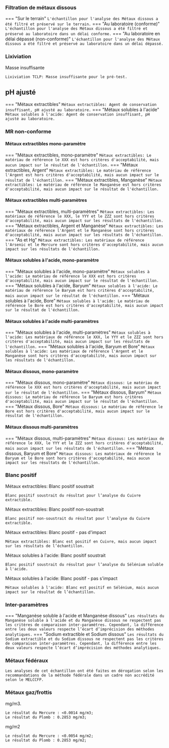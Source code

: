 ### Filtration de métaux dissous

=== "Sur le terrain"
    ```
    L'échantillon pour l'analyse des Métaux dissous a été filtré et préservé sur le terrain.
    ```
=== "Au laboratoire (conforme)"
    ```
    L'échantillon pour l'analyse des Métaux dissous a été filtré et préservé au laboratoire dans un délai conforme.
    ```
=== "Au laboratoire en délai dépassé (non-conforme)"
    ```
    L'échantillon pour l'analyse des Métaux dissous a été filtré et préservé au laboratoire dans un délai dépassé.
    ```
### Lixiviation
Masse insuffisante
```
Lixiviation TCLP: Masse insuffisante pour le pré-test.
```

## pH ajusté
=== "Métaux extractibles"
    ```
    Métaux extractibles: Agent de conservation insuffisant, pH ajusté au laboratoire.
    ```
=== "Métaux solubles à l'acide"
    ```
    Métaux solubles à l'acide: Agent de conservation insuffisant, pH ajusté au laboratoire.
    ```


### MR non-conforme
#### Métaux extractibles mono-paramètre
=== "Métaux extractibles, mono-paramètre"
    ```
    Métaux extractibles: Le matériau de référence le XXX est hors critères d'acceptabilité, mais aucun impact sur le résultat de l'échantillon.
    ```
=== "Métaux extractibles, Argent"
    ```
    Métaux extractibles: Le matériau de référence l'Argent est hors critères d'acceptabilité, mais aucun impact sur le résultat de l'échantillon.
    ```
=== "Métaux extractibles, Manganèse"
    ```
    Métaux extractibles: Le matériau de référence le Manganèse est hors critères d'acceptabilité, mais aucun impact sur le résultat de l'échantillon.
    ```
#### Métaux extractibles multi-paramètres
=== "Métaux extractibles, multi-paramètres"
    ```
    Métaux extractibles: Les matériaux de référence le XXX, le YYY et le ZZZ sont hors critères d'acceptabilité, mais aucun impact sur les résultats de l'échantillon.
    ```
=== "Métaux extractibles, Argent et Manganèse"
    ```
    Métaux extractibles: Les matériaux de référence l'Argent et le Manganèse sont hors critères d'acceptabilité, mais aucun impact sur les résultats de l'échantillon.
    ```
=== "As et Hg"
    ```
    Métaux extractibles: Les matériaux de référence l'Arsenic et le Mercure sont hors critères d'acceptabilité, mais aucun impact sur les résultats de l'échantillon.
    ```

#### Métaux solubles à l'acide, mono-paramètre
=== "Métaux solubles à l'acide, mono-paramètre"
    ```
    Métaux solubles à l'acide: Le matériau de référence le XXX est hors critères d'acceptabilité, mais aucun impact sur le résultat de l'échantillon.
    ```
=== "Métaux solubles à l'acide, Baryum"
    ```
    Métaux solubles à l'acide: Le matériau de référence le Baryum est hors critères d'acceptabilité, mais aucun impact sur le résultat de l'échantillon.
    ```
=== "Métaux solubles à l'acide, Bore"
    ```
    Métaux solubles à l'acide: Le matériau de référence le Bore est hors critères d'acceptabilité, mais aucun impact sur le résultat de l'échantillon.
    ```
#### Métaux solubles à l'acide multi-paramètres
=== "Métaux solubles à l'acide, multi-paramètres"
    ```
    Métaux solubles à l'acide: Les matériaux de référence le XXX, le YYY et le ZZZ sont hors critères d'acceptabilité, mais aucun impact sur les résultats de l'échantillon.
    ```
=== "Métaux solubles à l'acide, Baryum et Bore"
    ```
    Métaux solubles à l'acide: Les matériaux de référence l'Argent et le Manganèse sont hors critères d'acceptabilité, mais aucun impact sur les résultats de l'échantillon.
    ```

#### Métaux dissous, mono-paramètre
=== "Métaux dissous, mono-paramètre"
    ```
    Métaux dissous: Le matériau de référence le XXX est hors critères d'acceptabilité, mais aucun impact sur le résultat de l'échantillon.
    ```
=== "Métaux dissous, Baryum"
    ```
    Métaux dissous: Le matériau de référence le Baryum est hors critères d'acceptabilité, mais aucun impact sur le résultat de l'échantillon.
    ```
=== "Métaux dissous, Bore"
    ```
    Métaux dissous: Le matériau de référence le Bore est hors critères d'acceptabilité, mais aucun impact sur le résultat de l'échantillon.
    ```
#### Métaux dissous multi-paramètres
=== "Métaux dissous, multi-paramètres"
    ```
    Métaux dissous: Les matériaux de référence le XXX, le YYY et le ZZZ sont hors critères d'acceptabilité, mais aucun impact sur les résultats de l'échantillon.
    ```
=== "Métaux dissous, Baryum et Bore"
    ```
    Métaux dissous: Les matériaux de référence le Baryum et le Bore sont hors critères d'acceptabilité, mais aucun impact sur les résultats de l'échantillon.
    ```

### Blanc positif
Métaux extractibles: Blanc positif soustrait
```
Blanc positif soustrait du résultat pour l’analyse du Cuivre extractible.
```
Métaux extractibles: Blanc positif non-soustrait
```
Blanc positif non-soustrait du résultat pour l’analyse du Cuivre extractible.
```
Métaux extractibles: Blanc positif - pas d'impact
```
Métaux extractibles: Blanc est positif en Cuivre, mais aucun impact sur les résultats de l’échantillon.
```
Métaux solubles à l'acide: Blanc positif soustrait
```
Blanc positif soustrait du résultat pour l’analyse du Sélénium soluble à l'acide.
```
Métaux solubles à l'acide: Blanc positif - pas s'impact
```
Métaux solubles à l'acide: Blanc est positif en Sélénium, mais aucun impact sur le résultat de l’échantillon.
```

### Inter-paramètres
=== "Manganèse soluble à l'acide et Manganèse dissous"
    ```
    Les résultats du Manganèse soluble à l'acide et du Manganèse dissous ne respectent pas les critères de comparaison inter-paramètres. Cependant, la différence entre les deux valeurs respecte l’écart d’imprécision des méthodes analytiques.
    ```
=== "Sodium extractible et Sodium dissous"
    ```
    Les résultats du Sodium extractible et du Sodium dissous ne respectent pas les critères de comparaison inter-paramètres. Cependant, la différence entre les deux valeurs respecte l’écart d’imprécision des méthodes analytiques.
    ```

### Métaux fédéraux
```
Les analyses de cet échantillon ont été faites en dérogation selon les recommandations de la méthode fédérale dans un cadre non accrédité selon le MELCCFP.
```

### Métaux gaz/frottis

mg/m3.

```
Le résultat du Mercure : <0.0014 mg/m3;
Le résultat du Plomb : 0.2853 mg/m3;
```

mg/m2

```
Le résultat du Mercure : <0.0054 mg/m2;
Le résultat du Plomb : 0.2853 mg/m2;
```

